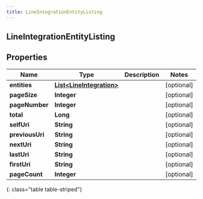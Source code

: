 ```yaml
---
title: LineIntegrationEntityListing
---
```

## LineIntegrationEntityListing


## Properties

| Name | Type | Description | Notes |
| ------------ | ------------- | ------------- | ------------- |
| **entities** | [**List&lt;LineIntegration&gt;**](LineIntegration.html) |  |  [optional] |
| **pageSize** | **Integer** |  |  [optional] |
| **pageNumber** | **Integer** |  |  [optional] |
| **total** | **Long** |  |  [optional] |
| **selfUri** | **String** |  |  [optional] |
| **previousUri** | **String** |  |  [optional] |
| **nextUri** | **String** |  |  [optional] |
| **lastUri** | **String** |  |  [optional] |
| **firstUri** | **String** |  |  [optional] |
| **pageCount** | **Integer** |  |  [optional] |
{: class="table table-striped"}



